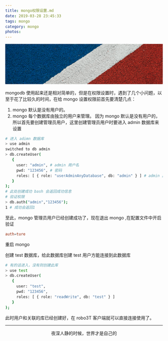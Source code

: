 ```yaml
---
title: mongo权限设置.md
date: 2019-03-28 23:45:33
tags: mongo
category: mongo
photos: 
---
```


![](mongo权限设置/mongoPower.png)

mongodb 使用起来还是相对简单的，但是在权限设置时，遇到了几个小问题，以至于花了比较久的时间，在给 mongo 设置权限前首先要清楚几点：

<!-- more -->

1. mongo 默认是没有用户的。
2. mongo 每个数据库由独立的用户来管理。
因为 mongo 默认是没有用户的，所以首先要创建管理员用户，这里创建管理员用户时要进入 admin 数据库来设置


``` bash
# 进入 adimn 数据库
> use admin
switched to db admin
> db.createUser(
   {
     user: "admin", # admin 用户名
     pwd: "123456", # 密码
     roles: [ { role: "userAdminAnyDatabase", db: "admin" } ] # admin 此用户作用的目标数据库
   }
);
# 此处创建成功 bash 会返回成功信息
# 验证权限
> db.auth("admin","123456");
1 # 成功会返回1
```
至此，mongo 管理员用户已经创建成功了，现在退出 mongo ,在配置文件中开启验证

``` conf
auth=ture
```
重启 mongo

创建 test 数据库，给此数据库创建 test 用户方能连接到此数据库

``` bash
# 有的话进入，没有则创建此库
> use test
> db.createUser(
   {
     user: "test",
     pwd: "123456",
     roles: [ { role: "readWrite", db: "test" } ]
   }
);

```
此时用户和关联的库已经创建好，在 robo3T 客户端就可以直接连接使用了。

***

<center>夜深人静的时候，世界才是自己的</center>